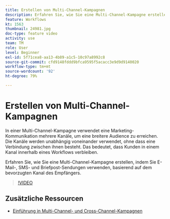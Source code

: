 ```yaml
---
title: Erstellen von Multi-Channel-Kampagnen
description: Erfahren Sie, wie Sie eine Multi-Channel-Kampagne erstellen, indem Sie E-Mail-, SMS- und Briefpost-Sendungen verwenden, basierend auf dem bevorzugten Kanal des Empfängers.
feature: Workflows
kt: 1563
thumbnail: 24981.jpg
doc-type: feature video
activity: use
team: TM
role: User
level: Beginner
exl-id: 5f71cea8-aa13-4b89-a1c5-10c97a8992c8
source-git-commit: cfd9148fddd9bfca9595f5acacc3e9d9d9140020
workflow-type: tm+mt
source-wordcount: '92'
ht-degree: 79%

---
```


# Erstellen von Multi-Channel-Kampagnen

In einer Multi-Channel-Kampagne verwendet eine Marketing-Kommunikation mehrere Kanäle, um eine breitere Audience zu erreichen. Die Kanäle werden unabhängig voneinander verwendet, ohne dass eine Verbindung zwischen ihnen besteht. Das bedeutet, dass Kunden in einem Kanal innerhalb eines Workflows verbleiben.

Erfahren Sie, wie Sie eine Multi-Channel-Kampagne erstellen, indem Sie E-Mail-, SMS- und Briefpost-Sendungen verwenden, basierend auf dem bevorzugten Kanal des Empfängers.

>[!VIDEO](https://video.tv.adobe.com/v/24981?quality=12)

## Zusätzliche Ressourcen

* [Einführung in Multi-Channel- und Cross-Channel-Kampagnen](/help/orchestrating-campaigns/introduction-to-cross-and-multi-channel-campaigns.md)
